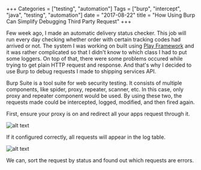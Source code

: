 +++
Categories = ["testing", "automation"]
Tags = ["burp", "intercept", "java", "testing", "automation"]
date = "2017-08-22"
title = "How Using Burp Can Simplify Debugging Third Party Request"
+++

Few week ago, I made an automatic delivery status checker. This job will run every day checking whether order with certain tracking codes had arrived or not. The system I was working on built using [Play Framework](https://playframework.com) and it was rather complicated so that I didn't know to which class I had to put some loggers. On top of that, there were some problems occured while trying to get plain HTTP request and response. And that's why I decided to use Burp to debug requests I made to shipping services API.

Burp Suite is a tool suite for web security testing. It consists of multiple components, like spider, proxy, repeater, scanner, etc. In this case, only proxy and repeater component would be used. By using these two, the requests made could be intercepted, logged, modified, and then fired again. 

First, ensure your proxy is on and redirect all your apps request through it.

![alt text](https://portswigger.net/sc/MobileSetUp_1.png)

If it configured correctly, all requests will appear in the log table.

![alt text](https://matttheripperblog.files.wordpress.com/2015/12/http-history.png?w=540)

We can, sort the request by status and found out which requests are errors.